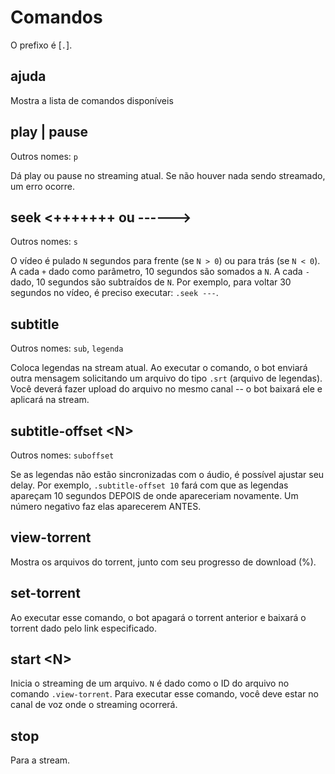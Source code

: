 # Comandos
O prefixo é [`.`].

## ajuda
Mostra a lista de comandos disponíveis
## play | pause
Outros nomes: `p`

Dá play ou pause no streaming atual. Se não houver nada sendo streamado, um erro ocorre.
## seek <+++++++ ou ------>
Outros nomes: `s`

O vídeo é pulado `N` segundos para frente (se `N > 0`) ou para trás (se `N < 0`). A cada `+` dado como parâmetro, 10 segundos são somados a `N`. A cada `-` dado, 10 segundos são subtraídos de `N`. Por exemplo, para voltar 30 segundos no vídeo, é preciso executar: `.seek ---`.

## subtitle
Outros nomes: `sub`, `legenda`

Coloca legendas na stream atual. Ao executar o comando, o bot enviará outra mensagem solicitando um arquivo do tipo `.srt` (arquivo de legendas). Você deverá fazer upload do arquivo no mesmo canal -- o bot baixará ele e aplicará na stream.

## subtitle-offset \<N>
Outros nomes: `suboffset`

Se as legendas não estão sincronizadas com o áudio, é possível ajustar seu delay. Por exemplo, `.subtitle-offset 10` fará com que as legendas apareçam 10 segundos DEPOIS de onde apareceriam novamente. Um número negativo faz elas aparecerem ANTES.

## view-torrent
Mostra os arquivos do torrent, junto com seu progresso de download (%).

## set-torrent <magnet>
Ao executar esse comando, o bot apagará o torrent anterior e baixará o torrent dado pelo link especificado. 

## start \<N>
Inicia o streaming de um arquivo. `N` é dado como o ID do arquivo no comando `.view-torrent`. Para executar esse comando, você deve estar no canal de voz onde o streaming ocorrerá.

## stop
Para a stream.